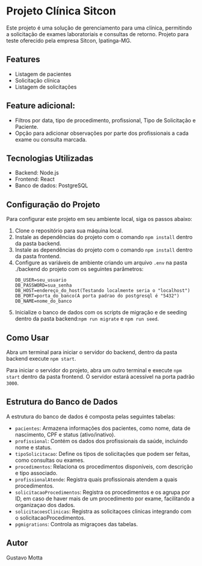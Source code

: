 
# Projeto Clínica Sitcon

Este projeto é uma solução de gerenciamento para uma clínica, permitindo a solicitação de exames laboratoriais e consultas de retorno.
Projeto para teste oferecido pela empresa Sitcon, Ipatinga-MG.

## Features

- Listagem de pacientes
- Solicitação clínica
- Listagem de solicitações

## Feature adicional:

- Filtros por data, tipo de procedimento, profissional, Tipo de Solicitação e Paciente.
- Opção para adicionar observações por parte dos profissionais a cada exame ou consulta marcada.

## Tecnologias Utilizadas

- Backend: Node.js
- Frontend: React
- Banco de dados: PostgreSQL

## Configuração do Projeto

Para configurar este projeto em seu ambiente local, siga os passos abaixo:

1. Clone o repositório para sua máquina local.
2. Instale as dependências do projeto com o comando `npm install` dentro da pasta backend.
3. Instale as dependências do projeto com o comando `npm install` dentro da pasta frontend.
4. Configure as variáveis de ambiente criando um arquivo `.env` na pasta ./backend do projeto com os seguintes parâmetros:
   ```
   DB_USER=seu_usuario
   DB_PASSWORD=sua_senha
   DB_HOST=endereço_do_host(Testando localmente seria o "localhost")
   DB_PORT=porta_do_banco(A porta padrao do postgresql é "5432")
   DB_NAME=nome_do_banco
   ```
5. Inicialize o banco de dados com os scripts de migração e de seeding dentro da pasta backend:`npm run migrate` e `npm run seed`.

## Como Usar

Abra um terminal para iniciar o servidor do backend, dentro da pasta backend execute `npm start`.

Para iniciar o servidor do projeto, abra um outro terminal e execute `npm start` dentro da pasta frontend. O servidor estará acessível na porta padrão `3000`.

## Estrutura do Banco de Dados

A estrutura do banco de dados é composta pelas seguintes tabelas:

- `pacientes`: Armazena informações dos pacientes, como nome, data de nascimento, CPF e status (ativo/inativo).
- `profissional`: Contém os dados dos profissionais da saúde, incluindo nome e status.
- `tipoSolicitacao`: Define os tipos de solicitações que podem ser feitas, como consultas ou exames.
- `procedimentos`: Relaciona os procedimentos disponíveis, com descrição e tipo associado.
- `profissionalAtende`: Registra quais profissionais atendem a quais procedimentos.
- `solicitacaoProcedimentos`: Registra os procedimentos e os agrupa por ID, em caso de haver mais de um procedimento por exame, facilitando a organizaçao dos dados.
- `solicitacoesClinicas`: Registra as solicitaçoes clinicas integrando com o solicitacaoProcedimentos.
- `pgmigrations`: Controla as migraçoes das tabelas.

## Autor

Gustavo Motta
